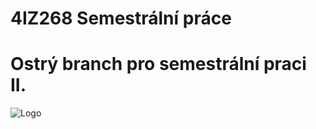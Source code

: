 # 4IZ268 Semestrální práce

Ostrý branch pro semestrální praci II.
=========================================

![Logo](https://pavelbarton.github.io/4IZ268/S1/images/logo_5.png)



